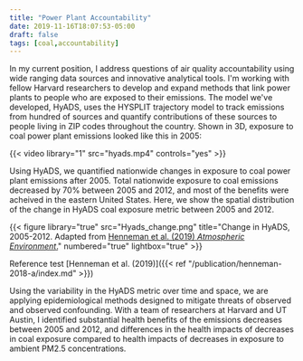 ```yaml
---
title: "Power Plant Accountability"
date: 2019-11-16T18:07:53-05:00
draft: false
tags: [coal,accountability]
---
```


In my current position, I address questions of air quality accountability using wide ranging data sources and innovative analytical tools. I'm working with fellow Harvard researchers to develop and expand methods that link power plants to people who are exposed to their emissions. The model we've developed, HyADS, uses the HYSPLIT trajectory model to track emissions from hundred of sources and quantify contributions of these sources to people living in ZIP codes throughout the country. Shown in 3D, exposure to coal power plant emissions looked like this in 2005:

{{< video library="1" src="hyads.mp4" controls="yes" >}}

Using HyADS, we quantified nationwide changes in exposure to coal power plant emissions after 2005. Total nationwide exposure to coal emissions decreased by 70% between 2005 and 2012, and most of the benefits were acheived in the eastern United States. Here, we show the spatial distribution of the change in HyADS coal exposure metric between 2005 and 2012.

{{< figure library="true" src="Hyads_change.png" title="Change in HyADS, 2005-2012. Adapted from [Henneman et al. (2019) _Atmospheric Environment_.](https://www.lucashenneman.org/publication/henneman-2018-a/)" numbered="true" lightbox="true" >}}

Reference test [Henneman et al. (2019)]({{< ref "/publication/henneman-2018-a/index.md" >}})

Using the variability in the HyADS metric over time and space, we are applying epidemiological methods designed to mitigate threats of observed and observed confounding. With a team of researchers at Harvard and UT Austin, I identified substantial health benefits of the emissions decreases between 2005 and 2012, and differences in the health impacts of decreases in coal exposure compared to health impacts of decreases in exposure to ambient PM2.5 concentrations.

